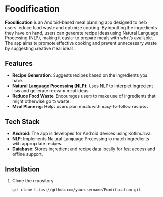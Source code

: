 # Foodification

**Foodification** is an Android-based meal planning app designed to help users reduce food waste and optimize cooking. By inputting the ingredients they have on hand, users can generate recipe ideas using Natural Language Processing (NLP), making it easier to prepare meals with what’s available. The app aims to promote effective cooking and prevent unnecessary waste by suggesting creative meal ideas.

## Features

- **Recipe Generation**: Suggests recipes based on the ingredients you have.
- **Natural Language Processing (NLP)**: Uses NLP to interpret ingredient lists and generate relevant meal ideas.
- **Reduce Food Waste**: Encourages users to make use of ingredients that might otherwise go to waste.
- **Meal Planning**: Helps users plan meals with easy-to-follow recipes.
  
## Tech Stack

- **Android**: The app is developed for Android devices using Kotlin/Java.
- **NLP**: Implements Natural Language Processing to match ingredients with appropriate recipes.
- **Database**: Stores ingredient and recipe data locally for fast access and offline support.

## Installation

1. Clone the repository:
   ```bash
   git clone https://github.com/yourusername/Foodification.git
